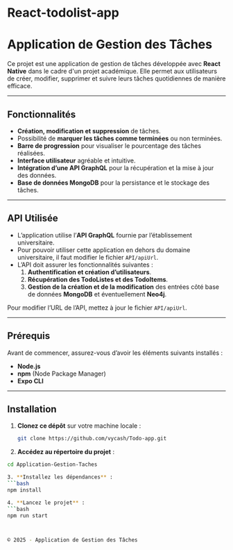 # React-todolist-app

# Application de Gestion des Tâches

Ce projet est une application de gestion de tâches développée avec **React Native** dans le cadre d'un projet académique. Elle permet aux utilisateurs de créer, modifier, supprimer et suivre leurs tâches quotidiennes de manière efficace.

---

## Fonctionnalités

- **Création, modification et suppression** de tâches.  
- Possibilité de **marquer les tâches comme terminées** ou non terminées.  
- **Barre de progression** pour visualiser le pourcentage des tâches réalisées.  
- **Interface utilisateur** agréable et intuitive.  
- **Intégration d’une API GraphQL** pour la récupération et la mise à jour des données.  
- **Base de données MongoDB** pour la persistance et le stockage des tâches.  

---

## API Utilisée

- L’application utilise l’**API GraphQL** fournie par l’établissement universitaire.
- Pour pouvoir utiliser cette application en dehors du domaine universitaire, il faut modifier le fichier `API/apiUrl`.
- L’API doit assurer les fonctionnalités suivantes :
  1. **Authentification et création d’utilisateurs**.
  2. **Récupération des TodoListes et des TodoItems**.
  3. **Gestion de la création et de la modification** des entrées côté base de données **MongoDB** et éventuellement **Neo4j**.

Pour modifier l’URL de l’API, mettez à jour le fichier `API/apiUrl`.

---

## Prérequis

Avant de commencer, assurez-vous d’avoir les éléments suivants installés :

- **Node.js**  
- **npm** (Node Package Manager)  
- **Expo CLI**  

---

## Installation

1. **Clonez ce dépôt** sur votre machine locale :
   ```bash
   git clone https://github.com/vycash/Todo-app.git
   
2. **Accédez au répertoire du projet** :
  ```bash
  cd Application-Gestion-Taches

3. **Installez les dépendances** :
  ```bash
  npm install

4. **Lancez le projet** :
  ```bash
  npm run start



© 2025 - Application de Gestion des Tâches
